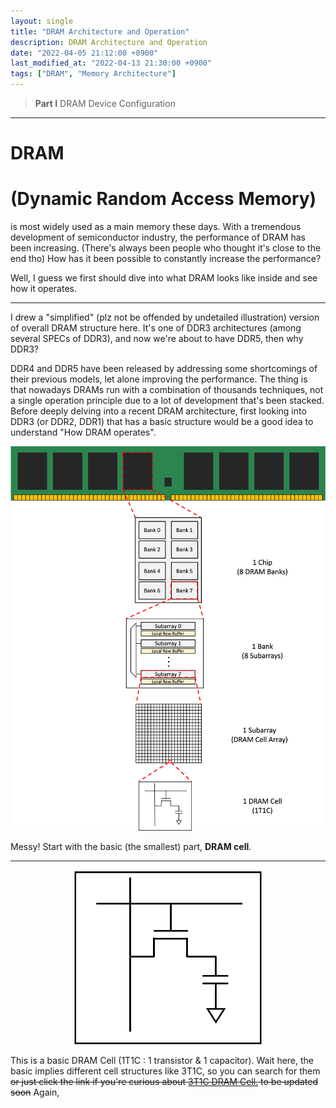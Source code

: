 ```yaml
---
layout: single
title: "DRAM Architecture and Operation"
description: DRAM Architecture and Operation
date: "2022-04-05 21:12:00 +0900"
last_modified_at: "2022-04-13 21:30:00 +0900"
tags: ["DRAM", "Memory Architecture"]
---
```

	
> __Part I__ DRAM Device Configuration
---

# DRAM
# (Dynamic Random Access Memory)
is most widely used as a main memory these days.
With a tremendous development of semiconductor industry, the performance of DRAM has been increasing. (There's always been people who thought it's close to the end tho)
How has it been possible to constantly increase the performance?

Well, I guess we first should dive into what DRAM looks like inside and see how it operates.

---

I drew a "simplified" (plz not be offended by undetailed illustration) version of overall DRAM structure here.
It's one of DDR3 architectures (among several SPECs of DDR3), and now we're about to have DDR5, then why DDR3?

DDR4 and DDR5 have been released by addressing some shortcomings of their previous models, let alone improving the performance. 
The thing is that nowadays DRAMs run with a combination of thousands techniques, not a single operation principle due to a lot of development that's been stacked.
Before deeply delving into a recent DRAM architecture, first looking into DDR3 (or DDR2, DDR1) that has a basic structure would be a good idea to understand "How DRAM operates". 

![DRAM_Overall](../assets/images/DRAM_Overall.png)

Messy! Start with the basic (the smallest) part, __DRAM cell__.

---
<p align="center">
<img src="../assets/images/DRAM_Cell.png" alt="DRAM_Cell" width="300"/>
</p>

This is a basic DRAM Cell (1T1C : 1 transistor & 1 capacitor). Wait here, the basic implies different cell structures like 3T1C, so you can search for them ~~or just click the link if you're curious about [3T1C DRAM Cell.](https://google/com) to be updated soon~~
Again, 
